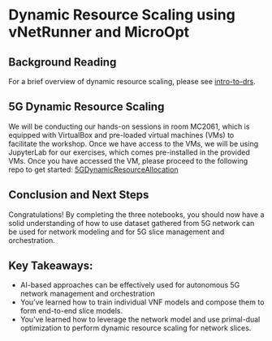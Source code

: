# Dynamic Resource Scaling using vNetRunner and MicroOpt

## Background Reading
For a brief overview of dynamic resource scaling, please see [intro-to-drs](intro-to-drs.md).

## 5G Dynamic Resource Scaling
 We will be conducting our hands-on sessions in room MC2061, which is equipped with VirtualBox and pre-loaded virtual machines (VMs) to facilitate the workshop. Once we have access to the VMs, we will be using JupyterLab for our exercises, which comes pre-installed in the provided VMs. Once you have accessed the VM, please proceed to the following repo to get started: [5GDynamicResourceAllocation](https://github.com/sulaimanalmani/5GDynamicResourceAllocation)

## Conclusion and Next Steps

Congratulations! By completing the three notebooks, you should now have a solid understanding of how to use dataset gathered from 5G network can be used for network modeling and for 5G slice management and orchestration. 

## Key Takeaways:

- AI-based approaches can be effectively used for autonomous 5G network management and orchestration
- You’ve learned how to train individual VNF models and compose them to form end-to-end slice models.
- You’ve learned how to leverage the network model and use primal-dual optimization to perform dynamic resource scaling for network slices.